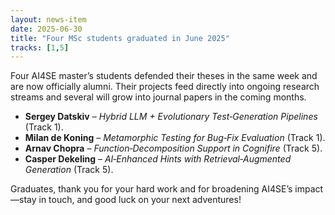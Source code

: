 ```yaml
---
layout: news-item
date: 2025-06-30
title: "Four MSc students graduated in June 2025"
tracks: [1,5]
---
```

Four AI4SE master’s students defended their theses in the same week and are now officially alumni. Their projects feed directly into ongoing research streams and several will grow into journal papers in the coming months.

* **Sergey Datskiv** – _Hybrid LLM + Evolutionary Test‑Generation Pipelines_ (Track 1).
* **Milan de Koning** – _Metamorphic Testing for Bug‑Fix Evaluation_ (Track 1).
* **Arnav Chopra** – _Function‑Decomposition Support in Cognifire_ (Track 5).
* **Casper Dekeling** – _AI‑Enhanced Hints with Retrieval‑Augmented Generation_ (Track 5).


Graduates, thank you for your hard work and for broadening AI4SE’s impact—stay in touch, and good luck on your next adventures!
